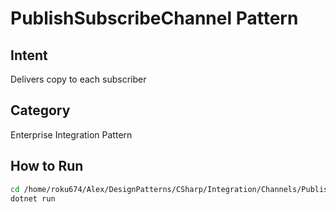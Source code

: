 # PublishSubscribeChannel Pattern

## Intent
Delivers copy to each subscriber

## Category
Enterprise Integration Pattern

## How to Run
```bash
cd /home/roku674/Alex/DesignPatterns/CSharp/Integration/Channels/PublishSubscribeChannel
dotnet run
```
